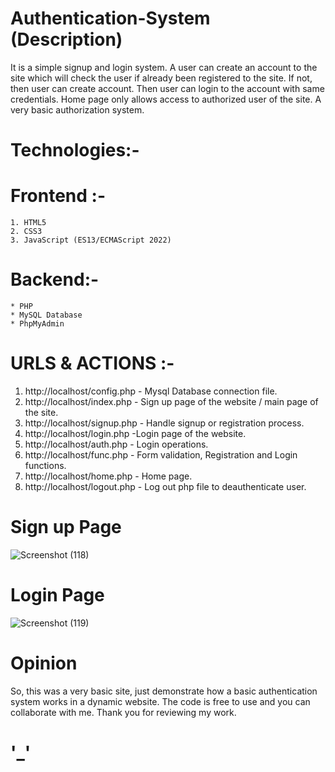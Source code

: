 # Authentication-System (Description)
It is a simple signup and login system. A user can create an account to the site which will check the user if already been registered to the site. If not, then user can create account. Then user can login to the account with same credentials. Home page only allows access to authorized user of the site. A very basic authorization system.

# Technologies:-
  # Frontend :- 
    1. HTML5
    2. CSS3
    3. JavaScript (ES13/ECMAScript 2022)
  # Backend:-
    * PHP
    * MySQL Database
    * PhpMyAdmin

# URLS & ACTIONS :- 
1. http://localhost/config.php - Mysql Database connection file.
2. http://localhost/index.php - Sign up page of the website / main page of the site.
3. http://localhost/signup.php - Handle signup or registration process.
4. http://localhost/login.php -Login page of the website.
5. http://localhost/auth.php - Login operations.
6. http://localhost/func.php - Form validation, Registration and Login functions.
7. http://localhost/home.php - Home page.
8. http://localhost/logout.php - Log out php file to deauthenticate user.

# Sign up Page
![Screenshot (118)](https://github.com/AnonCoderymous/Authentication-System/assets/100998097/af017ee9-5996-4fdc-b050-d254fdafb98e)


# Login Page
![Screenshot (119)](https://github.com/AnonCoderymous/Authentication-System/assets/100998097/bdf71d2d-b759-4397-ae93-105e9faa64fc)


# Opinion
So, this was a very basic site, just demonstrate how a basic authentication system works in a dynamic website.
The code is free to use and you can collaborate with me.
Thank you for reviewing my work.

# '_'
